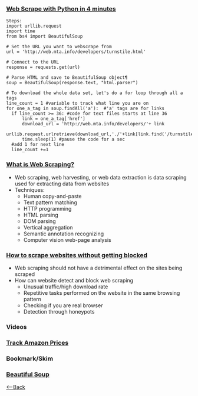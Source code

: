 
### [Web Scrape with Python in 4 minutes](https://towardsdatascience.com/how-to-web-scrape-with-python-in-4-minutes-bc49186a8460)
  ```
  Steps:
import urllib.request
import time
from bs4 import BeautifulSoup

# Set the URL you want to webscrape from
url = 'http://web.mta.info/developers/turnstile.html'

# Connect to the URL
response = requests.get(url)

# Parse HTML and save to BeautifulSoup object¶
soup = BeautifulSoup(response.text, "html.parser")

# To download the whole data set, let's do a for loop through all a tags
line_count = 1 #variable to track what line you are on
for one_a_tag in soup.findAll('a'):  #'a' tags are for links
    if line_count >= 36: #code for text files starts at line 36
        link = one_a_tag['href']
        download_url = 'http://web.mta.info/developers/'+ link
        urllib.request.urlretrieve(download_url,'./'+link[link.find('/turnstile_')+1:]) 
        time.sleep(1) #pause the code for a sec
    #add 1 for next line
    line_count +=1
  ```

### [What is Web Scraping?](https://en.wikipedia.org/wiki/Web_scraping)
* Web scraping, web harvesting, or web data extraction is data scraping used for extracting data from websites
* Techniques:
  * Human copy-and-paste
  * Text pattern matching
  * HTTP programming
  * HTML parsing
  * DOM parsing
  * Vertical aggregation
  * Semantic annotation recognizing
  * Computer vision web-page analysis
### [How to scrape websites without getting blocked](https://www.scrapehero.com/how-to-prevent-getting-blacklisted-while-scraping/)
* Web scraping should not have a detrimental effect on the sites being scraped
* How can website detect and block web scraping
  * Unusual traffic/high download rate
  * Repetitive tasks performed on the website in the same browsing pattern
  * Checking if you are real browser
  * Detection through honeypots 
### Videos
### [Track Amazon Prices](https://www.youtube.com/watch?v=Bg9r_yLk7VY)
### Bookmark/Skim
### [Beautiful Soup](https://www.crummy.com/software/BeautifulSoup/)

[<--Back](README.md)
